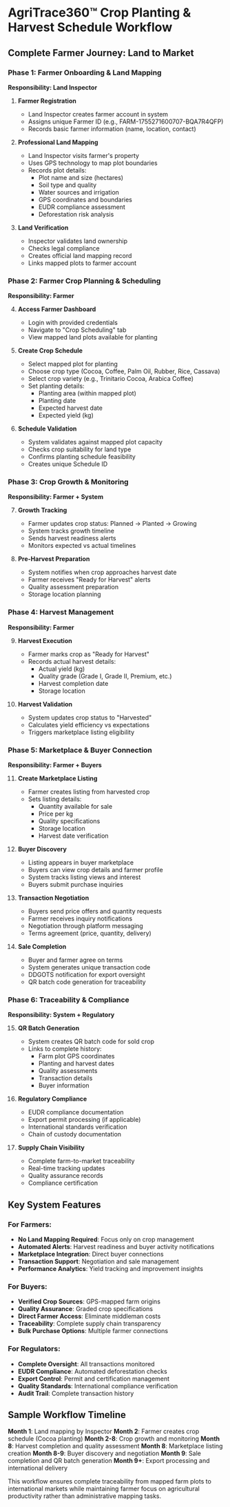 # AgriTrace360™ Crop Planting & Harvest Schedule Workflow

## Complete Farmer Journey: Land to Market

### Phase 1: Farmer Onboarding & Land Mapping
**Responsibility: Land Inspector**

1. **Farmer Registration**
   - Land Inspector creates farmer account in system
   - Assigns unique Farmer ID (e.g., FARM-1755271600707-BQA7R4QFP)
   - Records basic farmer information (name, location, contact)

2. **Professional Land Mapping**
   - Land Inspector visits farmer's property
   - Uses GPS technology to map plot boundaries
   - Records plot details:
     - Plot name and size (hectares)
     - Soil type and quality
     - Water sources and irrigation
     - GPS coordinates and boundaries
     - EUDR compliance assessment
     - Deforestation risk analysis

3. **Land Verification**
   - Inspector validates land ownership
   - Checks legal compliance
   - Creates official land mapping record
   - Links mapped plots to farmer account

### Phase 2: Farmer Crop Planning & Scheduling
**Responsibility: Farmer**

4. **Access Farmer Dashboard**
   - Login with provided credentials
   - Navigate to "Crop Scheduling" tab
   - View mapped land plots available for planting

5. **Create Crop Schedule**
   - Select mapped plot for planting
   - Choose crop type (Cocoa, Coffee, Palm Oil, Rubber, Rice, Cassava)
   - Select crop variety (e.g., Trinitario Cocoa, Arabica Coffee)
   - Set planting details:
     - Planting area (within mapped plot)
     - Planting date
     - Expected harvest date
     - Expected yield (kg)

6. **Schedule Validation**
   - System validates against mapped plot capacity
   - Checks crop suitability for land type
   - Confirms planting schedule feasibility
   - Creates unique Schedule ID

### Phase 3: Crop Growth & Monitoring
**Responsibility: Farmer + System**

7. **Growth Tracking**
   - Farmer updates crop status: Planned → Planted → Growing
   - System tracks growth timeline
   - Sends harvest readiness alerts
   - Monitors expected vs actual timelines

8. **Pre-Harvest Preparation**
   - System notifies when crop approaches harvest date
   - Farmer receives "Ready for Harvest" alerts
   - Quality assessment preparation
   - Storage location planning

### Phase 4: Harvest Management
**Responsibility: Farmer**

9. **Harvest Execution**
   - Farmer marks crop as "Ready for Harvest"
   - Records actual harvest details:
     - Actual yield (kg)
     - Quality grade (Grade I, Grade II, Premium, etc.)
     - Harvest completion date
     - Storage location

10. **Harvest Validation**
    - System updates crop status to "Harvested"
    - Calculates yield efficiency vs expectations
    - Triggers marketplace listing eligibility

### Phase 5: Marketplace & Buyer Connection
**Responsibility: Farmer + Buyers**

11. **Create Marketplace Listing**
    - Farmer creates listing from harvested crop
    - Sets listing details:
      - Quantity available for sale
      - Price per kg
      - Quality specifications
      - Storage location
      - Harvest date verification

12. **Buyer Discovery**
    - Listing appears in buyer marketplace
    - Buyers can view crop details and farmer profile
    - System tracks listing views and interest
    - Buyers submit purchase inquiries

13. **Transaction Negotiation**
    - Buyers send price offers and quantity requests
    - Farmer receives inquiry notifications
    - Negotiation through platform messaging
    - Terms agreement (price, quantity, delivery)

14. **Sale Completion**
    - Buyer and farmer agree on terms
    - System generates unique transaction code
    - DDGOTS notification for export oversight
    - QR batch code generation for traceability

### Phase 6: Traceability & Compliance
**Responsibility: System + Regulatory**

15. **QR Batch Generation**
    - System creates QR batch code for sold crop
    - Links to complete history:
      - Farm plot GPS coordinates
      - Planting and harvest dates
      - Quality assessments
      - Transaction details
      - Buyer information

16. **Regulatory Compliance**
    - EUDR compliance documentation
    - Export permit processing (if applicable)
    - International standards verification
    - Chain of custody documentation

17. **Supply Chain Visibility**
    - Complete farm-to-market traceability
    - Real-time tracking updates
    - Quality assurance records
    - Compliance certification

## Key System Features

### For Farmers:
- **No Land Mapping Required**: Focus only on crop management
- **Automated Alerts**: Harvest readiness and buyer activity notifications
- **Marketplace Integration**: Direct buyer connections
- **Transaction Support**: Negotiation and sale management
- **Performance Analytics**: Yield tracking and improvement insights

### For Buyers:
- **Verified Crop Sources**: GPS-mapped farm origins
- **Quality Assurance**: Graded crop specifications
- **Direct Farmer Access**: Eliminate middleman costs
- **Traceability**: Complete supply chain transparency
- **Bulk Purchase Options**: Multiple farmer connections

### For Regulators:
- **Complete Oversight**: All transactions monitored
- **EUDR Compliance**: Automated deforestation checks
- **Export Control**: Permit and certification management
- **Quality Standards**: International compliance verification
- **Audit Trail**: Complete transaction history

## Sample Workflow Timeline

**Month 1**: Land mapping by Inspector
**Month 2**: Farmer creates crop schedule (Cocoa planting)
**Month 2-8**: Crop growth and monitoring
**Month 8**: Harvest completion and quality assessment
**Month 8**: Marketplace listing creation
**Month 8-9**: Buyer discovery and negotiation
**Month 9**: Sale completion and QR batch generation
**Month 9+**: Export processing and international delivery

This workflow ensures complete traceability from mapped farm plots to international markets while maintaining farmer focus on agricultural productivity rather than administrative mapping tasks.